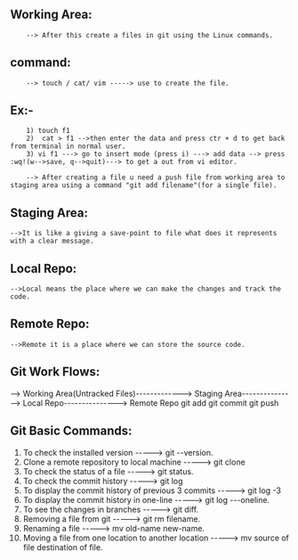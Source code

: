 Working Area:
------------

		--> After this create a files in git using the Linux commands.

command:
--------

		--> touch / cat/ vim -----> use to create the file.

Ex:-
----

		1) touch f1
		2)  cat > f1 -->then enter the data and press ctr + d to get back from terminal in normal user.
		3) vi f1 ---> go to insert mode (press i) ---> add data --> press :wq!(w-->save, q-->quit)---> to get a out from vi editor.
		
		--> After creating a file u need a push file from working area to staging area using a command "git add filename"(for a single file).

Staging Area:
------------
	-->It is like a giving a save-point to file what does it represents with a clear message.

Local Repo:
-----------
	-->Local means the place where we can make the changes and track the code.

Remote Repo:
------------
	-->Remote it is a place where we can store the source code.



Git Work Flows:
---------------

--> Working Area(Untracked Files)-------------> Staging Area---------------> Local Repo---------------> Remote Repo 
                               git add                    git commit                   git push

Git Basic Commands:
-------------------

1) To check the installed version                      -----> git --version.
2) Clone a remote repository to local machine          -----> git clone <copy the https-link>
3) To check the status of a file                       -----> git status.
4) To check the commit history                         -----> git log 
5) To display the commit history of previous 3 commits -----> git log -3
6) To display the commit history in one-line           -----> git log ---oneline.
7) To see the changes in branches                      -----> git diff.
8) Removing a file from git                            -----> git rm filename.
9) Renaming a file                                     -----> mv old-name new-name.
10) Moving a file from one location to another location -----> mv source of file destination of file.
